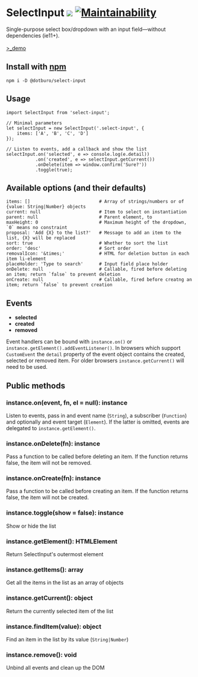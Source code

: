 # SelectInput ![](https://img.shields.io/github/tag/pecuchet/select-input.svg?label=version&style=flat) [![Maintainability](https://api.codeclimate.com/v1/badges/d97692a882ba7d6d2b78/maintainability)](https://codeclimate.com/github/pecuchet/select-input/maintainability)

Single-purpose select box/dropdown with an input field&mdash;without dependencies (ie11+).  
<br>
<a href="https://pecuchet.github.io/select-input/" target="_blank" rel="noopener">&gt;_demo</a>

## Install with [npm](https://www.npmjs.com/package/@dotburo/select-input)
```
npm i -D @dotburo/select-input
```


## Usage
```
import SelectInput from 'select-input';

// Minimal parameters
let selectInput = new SelectInput('.select-input', {
    items: ['A', 'B', 'C', 'D']
});

// Listen to events, add a callback and show the list 
selectInput.on('selected', e => console.log(e.detail))
           .on('created', e => selectInput.getCurrent())
           .onDelete(item => window.confirm('Sure?'))
           .toggle(true);
```

## Available options (and their defaults)
```
items: []                          # Array of strings/numbers or of {value: String|Number} objects
current: null                      # Item to select on instantiation
parent: null                       # Parent element, to 
maxHeight: 0                       # Maximum height of the dropdown, `0` means no constraint
proposal: 'Add {X} to the list?'   # Message to add an item to the list, {X} will be replaced
sort: true                         # Whether to sort the list
order: 'desc'                      # Sort order
removalIcon: '&times;'             # HTML for deletion button in each item li-element
placeHolder: 'Type to search'      # Input field place holder
onDelete: null                     # Callable, fired before deleting an item; return `false` to prevent deletion
onCreate: null                     # Callable, fired before creatng an item; return `false` to prevent creation
```

## Events

- **selected**
- **created**
- **removed**

Event handlers can be bound with `instance.on()` or `instance.getElement().addEventListener()`. In browsers which
support `CustomEvent` the `detail` property of the event object contains the created, selected or removed item. 
For older browsers `instance.getCurrent()` will need to be used.

## Public methods

### instance.on(event, fn, el = null): instance
Listen to events, pass in and event name (`String`), a subscriber (`Function`) and optionally and event target (`Element`). 
If the latter is omitted, events are delegated to `instance.getElement()`.

### instance.onDelete(fn): instance
Pass a function to be called before deleting an item. If the function returns false, the item will not be removed.

### instance.onCreate(fn): instance
Pass a function to be called before creating an item. If the function returns false, the item will not be created.

### instance.toggle(show = false): instance
Show or hide the list

### instance.getElement(): HTMLElement
Return SelectInput's outermost element 

### instance.getItems(): array
Get all the items in the list as an array of objects

### instance.getCurrent(): object
Return the currently selected item of the list
 
### instance.findItem(value): object
Find an item in the list by its value (`String|Number`)

### instance.remove(): void
Unbind all events and clean up the DOM
